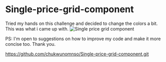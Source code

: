# Single-price-grid-component

Tried my hands on this challenge and decided to change the colors a bit. This was what i came up with.
![Single price grid component](https://user-images.githubusercontent.com/89085107/184547872-1e3d3ab3-b9f0-4b74-9985-5d41e71087c5.jpg)

PS: I'm open to suggestions on how to improve my code and make it more concise too. Thank you.

https://github.com/chukwunomnso/Single-price-grid-component.git

